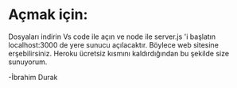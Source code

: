 # Açmak için:
Dosyaları indirin
Vs code ile açın ve node ile server.js 'i başlatın
localhost:3000 de yere sunucu açılacaktır.
Böylece web sitesine erşebilirsiniz.
Heroku ücretsiz kısmını  kaldırdığından bu şekilde size sunuyorum.

-İbrahim Durak
